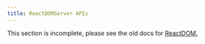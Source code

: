 ```yaml
---
title: ReactDOMServer APIs
---
```


<Wip>

This section is incomplete, please see the old docs for [ReactDOM.](https://reactjs.org/docs/react-dom.html)

</Wip>